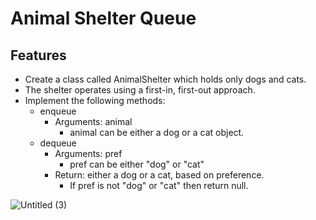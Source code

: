 # Animal Shelter Queue

## Features
  - Create a class called AnimalShelter which holds only dogs and cats.
  - The shelter operates using a first-in, first-out approach.
  - Implement the following methods:
      - enqueue
          - Arguments: animal
              - animal can be either a dog or a cat object.
      - dequeue
          - Arguments: pref
              - pref can be either "dog" or "cat"
          - Return: either a dog or a cat, based on preference.
              - If pref is not "dog" or "cat" then return null.

![Untitled (3)](https://user-images.githubusercontent.com/84699682/161853223-51feeda5-6a07-4213-8ddd-bf1353c6d999.jpg)
